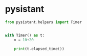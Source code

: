 # pysistant


```python
from pysistant.helpers import Timer


with Timer() as t:
    x = 10+20
    
    print(t.elapsed_time())
```